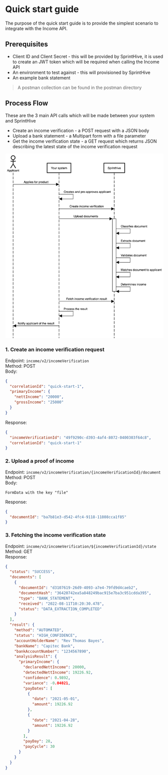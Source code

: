 # Quick start guide

The purpose of the quick start guide is to provide the simplest scenario to integrate with the Income API.

## Prerequisites

 * Client ID and Client Secret - this will be provided by SprintHive, it is used to create an JWT token which will be required when calling the Income API
 * An environment to test against - this will provisioned by SprintHive
 * An example bank statement

> A postman collection can be found in the postman directory
                                                            
## Process Flow

These are the 3 main API calls which will be made between your system and SprintHive
* Create an income verification - a POST request with a JSON body 
* Upload a bank statement - a Multipart form with a file parameter
* Get the income verification state - a GET request which returns JSON describing the latest state of the income verification request

![quick-start-guide-sequence-diagram](images/quick-start-sequence-diagram-1.png)

### 1. Create an income verification request

Endpoint: ```income/v2/incomeVerification```  
Method: POST  
Body:
```json
{
  "correlationId": "quick-start-1",
  "primaryIncome": {
    "nettIncome": "20000",
    "grossIncome": "25000"
  }
}
```

Response:
```json
{
  "incomeVerificationId": "49f9290c-d393-4af4-8072-0400303f64c8",
  "correlationId": "quick-start-1"
}
```

### 2. Upload a proof of income

Endpoint: ```income/v2/incomeVerification/{incomeVerificationId}/document```  
Method: POST  
Body:
```
FormData with the key "file"
```

Response:
```json
{
  "documentId": "ba7b81e3-d542-4fc4-9118-11808cca1f85"
}
```

### 3. Fetching the income verification state

Endpoint: ```income/v2/incomeVerification/${incomeVerificationId}/state```  
Method: GET  
Response:
```json
{
  "status": "SUCCESS",
  "documents": [
    {
      "documentId": "d3107619-26d9-4093-a7e4-79fd9d4caeb2",
      "documentHash": "36420742ea5a848249bac915e7ba3c951cdda395",
      "type": "BANK_STATEMENT",
      "received": "2022-08-11T10:20:30.478",
      "status": "DATA_EXTRACTION_COMPLETED"
    }
  ],
  "result": {
    "method": "AUTOMATED",
    "status": "HIGH_CONFIDENCE",
    "accountHolderName": "Rev Thomas Bayes",
    "bankName": "Capitec Bank",
    "bankAccountNumber": "1234567890",
    "analysisResult": {
      "primaryIncome": {
        "declaredNettIncome": 20000,
        "detectedNettIncome": 19226.92,
        "confidence": 0.9892,
        "variance": -0.04021,
        "payDates": [
          {
            "date": "2021-05-01",
            "amount": 19226.92
          },
          {
            "date": "2021-04-28",
            "amount": 19226.92
          }
        ],
        "payDay": 28,
        "payCycle": 30
      }
    }
  }
}
```
